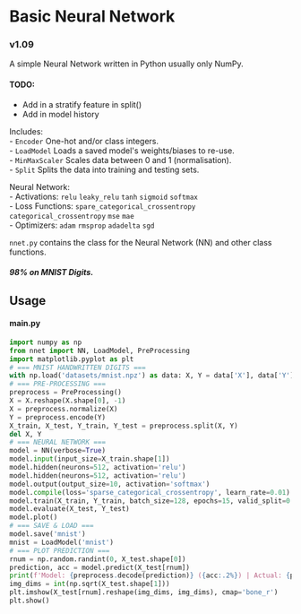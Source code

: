 # Basic Neural Network

### v1.09

A simple Neural Network written in Python usually only NumPy.

#### TODO:

- Add in a stratify feature in split()
- Add in model history

Includes:  
    - `Encoder` One-hot and/or class integers.  
    - `LoadModel` Loads a saved model's weights/biases to re-use.  
    - `MinMaxScaler` Scales data between 0 and 1 (normalisation).  
    - `Split` Splits the data into training and testing sets.  

Neural Network:  
    - Activations: `relu` `leaky_relu` `tanh` `sigmoid` `softmax`  
    - Loss Functions: `spare_categorical_crossentropy` `categorical_crossentropy` `mse` `mae`  
    - Optimizers: `adam` `rmsprop` `adadelta` `sgd`  

`nnet.py` contains the class for the Neural Network (NN) and other class functions.

##### 98% on MNIST Digits.

## Usage

#### main.py
```python
import numpy as np
from nnet import NN, LoadModel, PreProcessing
import matplotlib.pyplot as plt
# === MNIST HANDWRITTEN DIGITS ===
with np.load('datasets/mnist.npz') as data: X, Y = data['X'], data['Y']
# === PRE-PROCESSING ===
preprocess = PreProcessing()
X = X.reshape(X.shape[0], -1)
X = preprocess.normalize(X)
Y = preprocess.encode(Y)
X_train, X_test, Y_train, Y_test = preprocess.split(X, Y)
del X, Y
# === NEURAL NETWORK ===
model = NN(verbose=True)
model.input(input_size=X_train.shape[1])
model.hidden(neurons=512, activation='relu')
model.hidden(neurons=512, activation='relu')
model.output(output_size=10, activation='softmax')
model.compile(loss='sparse_categorical_crossentropy', learn_rate=0.01)
model.train(X_train, Y_train, batch_size=128, epochs=15, valid_split=0.1)
model.evaluate(X_test, Y_test)
model.plot()
# === SAVE & LOAD ===
model.save('mnist')
mnist = LoadModel('mnist')
# === PLOT PREDICTION ===
rnum = np.random.randint(0, X_test.shape[0])
prediction, acc = model.predict(X_test[rnum])
print(f'Model: {preprocess.decode(prediction)} ({acc:.2%}) | Actual: {preprocess.decode(Y_test[rnum])}')
img_dims = int(np.sqrt(X_test.shape[1]))
plt.imshow(X_test[rnum].reshape(img_dims, img_dims), cmap='bone_r')
plt.show()
